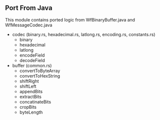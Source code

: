 ## Port From Java

This module contains ported logic from WfBinaryBuffer.java and WfMessageCodec.java

- codec (binary.rs, hexadecimal.rs, latlong.rs, encoding.rs, constants.rs)
  - binary
  - hexadecimal
  - latlong
  - encodeField
  - decodeField
- buffer (common.rs)
  - convertToByteArray
  - convertToHexString
  - shiftRight
  - shiftLeft
  - appendBits
  - extractBits
  - concatinateBits
  - cropBits
  - byteLength
